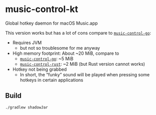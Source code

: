 # music-control-kt

Global hotkey daemon for macOS Music.app

This version works but has a lot of cons
compare to [`music-control-go`](https://github.com/Colerar/music-control-go):

- Requires JVM
  - but not so troublesome for me anyway
- High memory footprint: About ~20 MiB, compare to
  - [`music-control-go`](https://github.com/Colerar/music-control-go): ~5 MiB
  - [`music-control-rust`](https://github.com/Colerar/music-control-rust): ~2 MiB (but Rust version cannot works)
- Hotkey not being grabbed
  - In short, the “funky” sound will be played when pressing some hotkeys in certain applications

## Build

```bash
./gradlew shadowJar
```
